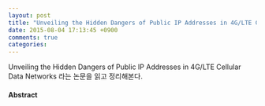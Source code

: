 ```yaml
---
layout: post
title: "Unveiling the Hidden Dangers of Public IP Addresses in 4G/LTE Cellular Data Networks"
date: 2015-08-04 17:13:45 +0900
comments: true
categories: 
---
```


Unveiling the Hidden Dangers of Public IP Addresses in 4G/LTE Cellular Data Networks 라는 논문을 읽고 정리해본다.

#### Abstract

